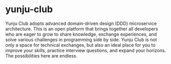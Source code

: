 # yunju-club
Yunju Club adopts advanced domain-driven design (DDD) microservice architecture. This is an open platform that brings together all developers who are eager to grow to share knowledge, exchange experiences, and solve various challenges in programming side by side. Yunju Club is not only a space for technical exchanges, but also an ideal place for you to improve your skills, practice interview questions, and expand your horizons. The possibilities here are endless.
